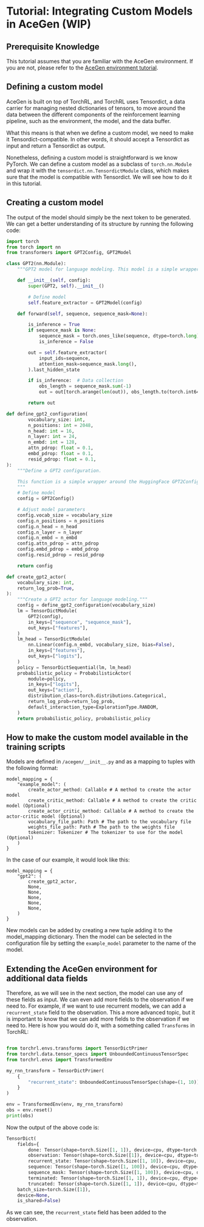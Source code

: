 # Tutorial: Integrating Custom Models in AceGen (WIP)

## Prerequisite Knowledge

This tutorial assumes that you are familiar with the AceGen environment. 
If you are not, please refer to the [AceGen environment tutorial](understanding_the_smiles_environment.md).

## Defining a custom model

AceGen is built on top of TorchRL, and TorchRL uses Tensordict, a data carrier for managing nested dictionaries of tensors, 
to move around the data between the different components of the reinforcement learning pipeline, such as the environment, 
the model, and the data buffer.

What this means is that when we define a custom model, we need to make it Tensordict-compatible. In other words,
it should accept a Tensordict as input and return a Tensordict as output.

Nonetheless, defining a custom model is straightforward is we know PyTorch. We can define a custom model as a subclass 
of `torch.nn.Module` and wrap it with the `tensordict.nn.TensordictModule` class, which makes sure that the model is 
compatible with Tensordict. We will see how to do it in this tutorial.

## Creating a custom model

The output of the model should simply be the next token to be generated.
We can get a better understanding of its structure by running the following code:

```python
import torch
from torch import nn
from transformers import GPT2Config, GPT2Model

class GPT2(nn.Module):
    """GPT2 model for language modeling. This model is a simple wrapper around the HuggingFace GPT2Model."""

    def __init__(self, config):
        super(GPT2, self).__init__()

        # Define model
        self.feature_extractor = GPT2Model(config)

    def forward(self, sequence, sequence_mask=None):

        is_inference = True
        if sequence_mask is None:
            sequence_mask = torch.ones_like(sequence, dtype=torch.long)
            is_inference = False

        out = self.feature_extractor(
            input_ids=sequence,
            attention_mask=sequence_mask.long(),
        ).last_hidden_state

        if is_inference:  # Data collection
            obs_length = sequence_mask.sum(-1)
            out = out[torch.arange(len(out)), obs_length.to(torch.int64) - 1]

        return out
```

```python
def define_gpt2_configuration(
        vocabulary_size: int,
        n_positions: int = 2048,
        n_head: int = 16,
        n_layer: int = 24,
        n_embd: int = 128,
        attn_pdrop: float = 0.1,
        embd_pdrop: float = 0.1,
        resid_pdrop: float = 0.1,
):
    """Define a GPT2 configuration.

    This function is a simple wrapper around the HuggingFace GPT2Config, allowing to specify relevant parameters.
    """
    # Define model
    config = GPT2Config()

    # Adjust model parameters
    config.vocab_size = vocabulary_size
    config.n_positions = n_positions
    config.n_head = n_head
    config.n_layer = n_layer
    config.n_embd = n_embd
    config.attn_pdrop = attn_pdrop
    config.embd_pdrop = embd_pdrop
    config.resid_pdrop = resid_pdrop

    return config
```

```python
def create_gpt2_actor(
    vocabulary_size: int,
    return_log_prob=True,
):
    """Create a GPT2 actor for language modeling."""
    config = define_gpt2_configuration(vocabulary_size)
    lm = TensorDictModule(
        GPT2(config),
        in_keys=["sequence", "sequence_mask"],
        out_keys=["features"],
    )
    lm_head = TensorDictModule(
        nn.Linear(config.n_embd, vocabulary_size, bias=False),
        in_keys=["features"],
        out_keys=["logits"],
    )
    policy = TensorDictSequential(lm, lm_head)
    probabilistic_policy = ProbabilisticActor(
        module=policy,
        in_keys=["logits"],
        out_keys=["action"],
        distribution_class=torch.distributions.Categorical,
        return_log_prob=return_log_prob,
        default_interaction_type=ExplorationType.RANDOM,
    )
    return probabilistic_policy, probabilistic_policy
```

## How to make the custom model available in the training scripts

Models are defined in `/acegen/__init__.py` and as a mapping to tuples with the following format:

    model_mapping = {
        "example_model": (
            create_actor_method: Callable # A method to create the actor model
            create_critic_method: Callable # A method to create the critic model (Optional)
            create_actor_critic_method: Callable # A method to create the actor-critic model (Optional)
            vocabulary_file_path: Path # The path to the vocabulary file
            weights_file_path: Path # The path to the weights file
            tokenizer: Tokenizer # The tokenizer to use for the model (Optional)
        )
    }

In the case of our example, it would look like this:

    model_mapping = {
        "gpt2": (
            create_gpt2_actor,
            None,
            None,
            None,
            None, 
            None,
        )
    }

New models can be added by creating a new tuple adding it to the model_mapping dictionary. Then the model can be 
selected in the configuration file by setting the `example_model` parameter to the name of the model.

## Extending the AceGen environment for additional data fields

Therefore, as we will see in the next section, the model can use any of these fields as input. We can even add more fields to the observation if we need to. For example, if we want to use recurrent models, we can add a `recurrent_state` field to the observation.
This a more advanced topic, but it is important to know that we can add more fields to the observation if we need to.
Here is how you would do it, with a something called `Transforms` in TorchRL:

```python

from torchrl.envs.transforms import TensorDictPrimer
from torchrl.data.tensor_specs import UnboundedContinuousTensorSpec
from torchrl.envs import TransformedEnv

my_rnn_transform = TensorDictPrimer(
    {
        "recurrent_state": UnboundedContinuousTensorSpec(shape=(1, 10)),
    }
)

env = TransformedEnv(env, my_rnn_transform)
obs = env.reset()
print(obs)
```

Now the output of the above code is:

```python
TensorDict(
    fields={
        done: Tensor(shape=torch.Size([1, 1]), device=cpu, dtype=torch.bool, is_shared=False),
        observation: Tensor(shape=torch.Size([1]), device=cpu, dtype=torch.int32, is_shared=False),
        recurrent_state: Tensor(shape=torch.Size([1, 10]), device=cpu, dtype=torch.float32, is_shared=False),
        sequence: Tensor(shape=torch.Size([1, 100]), device=cpu, dtype=torch.int32, is_shared=False),
        sequence_mask: Tensor(shape=torch.Size([1, 100]), device=cpu, dtype=torch.bool, is_shared=False),
        terminated: Tensor(shape=torch.Size([1, 1]), device=cpu, dtype=torch.bool, is_shared=False),
        truncated: Tensor(shape=torch.Size([1, 1]), device=cpu, dtype=torch.bool, is_shared=False)},
    batch_size=torch.Size([1]),
    device=None,
    is_shared=False)
```

As we can see, the `recurrent_state` field has been added to the observation.
